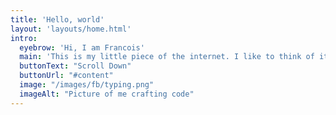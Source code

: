 ```yaml
---
title: 'Hello, world'
layout: 'layouts/home.html'
intro:
  eyebrow: 'Hi, I am Francois'
  main: 'This is my little piece of the internet. I like to think of it as a digital garden. A landscape of tidbits that I find interesting or useful.'
  buttonText: "Scroll Down"
  buttonUrl: "#content"
  image: "/images/fb/typing.png"
  imageAlt: "Picture of me crafting code"
---
```

